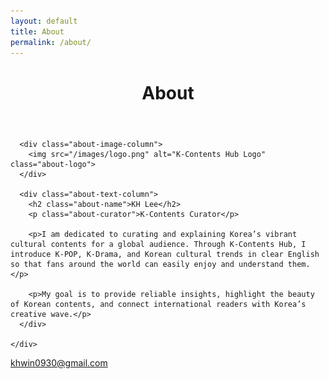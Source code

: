 ```yaml
---
layout: default
title: About
permalink: /about/
---
```


<div class="post-content-area">
  <header class="post-header">
    <h1 class="post-title">About</h1>
  </header>
  
  <div class="post-body">
    <div class="about-flex-container">
      
      <div class="about-image-column">
        <img src="/images/logo.png" alt="K-Contents Hub Logo" class="about-logo">
      </div>

      <div class="about-text-column">
        <h2 class="about-name">KH Lee</h2>
        <p class="about-curator">K-Contents Curator</p>
        
        <p>I am dedicated to curating and explaining Korea’s vibrant cultural contents for a global audience. Through K-Contents Hub, I introduce K-POP, K-Drama, and Korean cultural trends in clear English so that fans around the world can easily enjoy and understand them.</p>
        
        <p>My goal is to provide reliable insights, highlight the beauty of Korean contents, and connect international readers with Korea’s creative wave.</p>
      </div>

    </div>
  </div>
</div>

[khwin0930@gmail.com](mailto:khwin0930@gmail.com)
